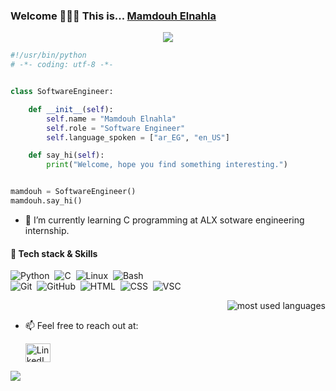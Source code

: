 ### Welcome 👋👋👋 This is... <a href="https://www.linkedin.com/in/mamdouh-ashraf-elnahla">Mamdouh Elnahla</a>
  <p align="center">
  <a href="https://github.com/DenverCoder1/readme-typing-svg"><img src="https://readme-typing-svg.herokuapp.com/?lines=Django%20Back-end%20web%20developer;Continuous%20learning%20makes%20Perfect!&font=Fira%20Code&center=true&width=480&height=45&color=f75c7e&vCenter=true&size=22"></a>
</p>

```python
#!/usr/bin/python
# -*- coding: utf-8 -*-


class SoftwareEngineer:

    def __init__(self):
        self.name = "Mamdouh Elnahla"
        self.role = "Software Engineer"
        self.language_spoken = ["ar_EG", "en_US"]

    def say_hi(self):
        print("Welcome, hope you find something interesting.")


mamdouh = SoftwareEngineer()
mamdouh.say_hi()
```

- 🌱 I’m currently learning C programming at ALX sotware engineering internship.

#### 🔧 Tech stack & Skills
  ![Python](https://img.shields.io/badge/-Python%20-05122A?style=flat&logo=python)&nbsp;
  ![C](https://img.shields.io/badge/-C%20-05122A?style=flat&logo=C)&nbsp;
  ![Linux](https://img.shields.io/badge/-Linux-05122A?style=flat&logo=linux)&nbsp; 
  ![Bash](https://img.shields.io/badge/-Bash-05122A?style=flat&logo=gnu-bash)&nbsp; <br>
  ![Git](https://img.shields.io/badge/-Git-05122A?style=flat&logo=git)&nbsp; 
  ![GitHub](https://img.shields.io/badge/-GitHub-05122A?style=flat&logo=github)&nbsp; 
  ![HTML](https://img.shields.io/badge/-HTML-05122A?style=flat&logo=HTML5)&nbsp; 
  ![CSS](https://img.shields.io/badge/-CSS-05122A?style=flat&logo=CSS3&logoColor=1572B6)&nbsp; 
  ![VSC](https://img.shields.io/badge/-VS_Code-05122A?style=flat&logo=visual-studio-code)&nbsp; 

  <div align="right">
    <img align="center" src="https://github-readme-stats.vercel.app/api/top-langs?username=MamdouhEnahla&show_icons=true&locale=en&layout=compact&theme=radical" alt="most used languages" /> <br>
  </div>

- 📫 Feel free to reach out at:
       <p><a href="https://www.linkedin.com/in/mamdouh-ashraf-elnahla" target="_blank"><img alt="LinkedIn" src="https://raw.githubusercontent.com/rahuldkjain/github-profile-readme-generator/master/src/images/icons/Social/linked-in-alt.svg" height="30" width="40" /></a>

<a href="https://komarev.com/ghpvc/?username=MamdouhEnahla&style=for-the-badge" >
    <img src="https://komarev.com/ghpvc/?username=MamdouhEnahla&style=for-the-badge" align="center">
</a>
 
<!--
**MamdouhEnahla/MamdouhEnahla** is a ✨ _special_ ✨ repository because its `README.md` (this file) appears on your GitHub profile.

- 🔭 I’m currently working on ...
- 👯 I’m looking to collaborate on ...
- 🤔 I’m looking for help with ...
- 💬 Ask me about ...
- 📫 How to reach me: feel free to reach out at LinkedIn, Twiter or Gmail.
- 😄 Pronouns: ...
- ⚡ Fun fact: ...
![JavaScript](https://img.shields.io/badge/-JavaScript-05122A?style=flat&logo=javascript)&nbsp;
![React](https://img.shields.io/badge/-React-05122A?style=flat&logo=react&logoColor=white&color=6aa6f8)&nbsp;
![PostgreSQL](https://img.shields.io/badge/-PostgreSQL-05122A?style=flat&logo=postgresql)&nbsp;
![MongoDB](https://img.shields.io/badge/-MongoDB-05122A?style=flat&logo=MongoDB)&nbsp;
![GraphQL](https://img.shields.io/badge/-GraphQL-05122A?style=flat&logo=GraphQL)&nbsp;
![SQL](https://img.shields.io/badge/-SQL-05122A?style=flat&logo=SQL)&nbsp;
![Bootstrap](https://img.shields.io/badge/-Bootstrap-05122A?style=flat&logo=bootstrap&logoColor=563D7C)&nbsp;
![Docker](https://img.shields.io/badge/-Docker-05122A?style=flat&logo=docker)&nbsp;
![Kubernetes](https://img.shields.io/badge/-Kubernetes-05122A?style=flat&logo=kubernetes)&nbsp;

<a href="https://twitter.com/MamdouhElnahla" target="_blank"><img alt="Twitter" src="https://raw.githubusercontent.com/rahuldkjain/github-profile-readme-generator/master/src/images/icons/Social/twitter.svg" height="30" width="40"/></a>
-->
